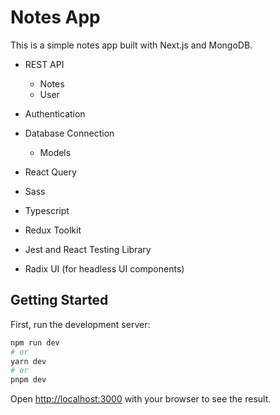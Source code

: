 # Notes App

This is a simple notes app built with Next.js and MongoDB.

- REST API
  - Notes
  - User
- Authentication
- Database Connection

  - Models

- React Query
- Sass
- Typescript
- Redux Toolkit
- Jest and React Testing Library
- Radix UI (for headless UI components)

## Getting Started

First, run the development server:

```bash
npm run dev
# or
yarn dev
# or
pnpm dev
```

Open [http://localhost:3000](http://localhost:3000) with your browser to see the result.
